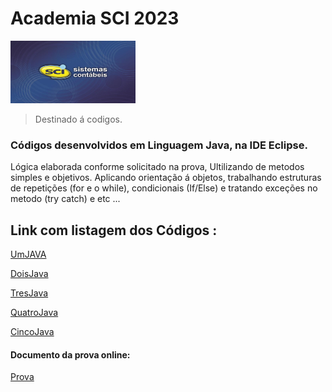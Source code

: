 # Academia SCI 2023
<img src= "https://github.com/jeffersoncardoso100/Academia-SCI-2023/blob/main/imgs.jpg" width="200" height="100" alt="">

 > Destinado á codigos.
 
 
 ### Códigos desenvolvidos em Linguagem Java, na IDE Eclipse. 
Lógica elaborada conforme solicitado na prova, Ultilizando de metodos simples e objetivos. Aplicando orientação á objetos, trabalhando estruturas de repetições (for e o while), condicionais (If/Else) e tratando exceções no metodo (try catch) e etc ...

 
 
 ## Link com listagem dos Códigos :
 
 [UmJAVA](https://github.com/jeffersoncardoso100/Academia-SCI-2023/blob/main/Codigos%20da%20prova/UmJava.java) 
 
 [DoisJava](https://github.com/jeffersoncardoso100/Academia-SCI-2023/blob/main/Codigos%20da%20prova/DoisJava.java)
 
 [TresJava](https://github.com/jeffersoncardoso100/Academia-SCI-2023/blob/main/Codigos%20da%20prova/TresJava.java)
 
 [QuatroJava](https://github.com/jeffersoncardoso100/Academia-SCI-2023/blob/main/Codigos%20da%20prova/QuatroJava.java)
 
 [CincoJava](https://github.com/jeffersoncardoso100/Academia-SCI-2023/blob/main/Codigos%20da%20prova/CincoJava.java)
 
 #### Documento da prova online:
 [Prova](https://github.com/jeffersoncardoso100/Academia-SCI-2023/blob/main/Prova%20Online%20Academia%20SCI%202023.docx.pdf)
